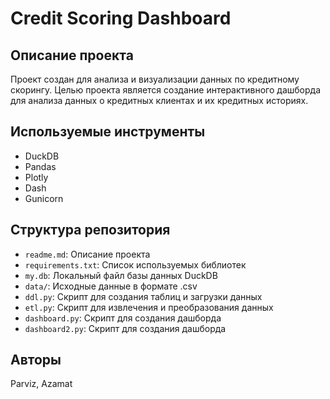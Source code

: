 # Credit Scoring Dashboard

## Описание проекта
Проект создан для анализа и визуализации данных по кредитному скорингу. Целью проекта является создание интерактивного дашборда для анализа данных о кредитных клиентах и их кредитных историях.

## Используемые инструменты
- DuckDB
- Pandas
- Plotly
- Dash
- Gunicorn

## Структура репозитория
- `readme.md`: Описание проекта
- `requirements.txt`: Список используемых библиотек
- `my.db`: Локальный файл базы данных DuckDB
- `data/`: Исходные данные в формате .csv
- `ddl.py`: Скрипт для создания таблиц и загрузки данных
- `etl.py`: Скрипт для извлечения и преобразования данных
- `dashboard.py`: Скрипт для создания дашборда
- `dashboard2.py`: Скрипт для создания дашборда

## Авторы
Parviz, Azamat
